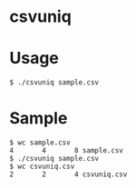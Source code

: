 # csvuniq

# Usage
```
$ ./csvuniq sample.csv
```

# Sample
```
$ wc sample.csv
4       4       8 sample.csv
$ ./csvuniq sample.csv
$ wc csvuniq.csv
2       2       4 csvuniq.csv
```
